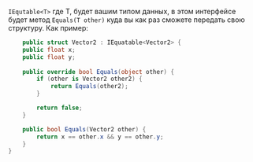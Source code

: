 `IEqutable<T>` где T, будет вашим типом данных, в этом интерфейсе будет метод `Equals(T other)`  куда вы как раз сможете передать свою структуру.
Как пример:

```csharp
    public struct Vector2 : IEquatable<Vector2> {
	public float x;
	public float y;
	
    public override bool Equals(object other) {
        if (other is Vector2 other2) {
            return Equals(other2);
        }

        return false;
    }

    public bool Equals(Vector2 other) {
        return x == other.x && y == other.y;
    }
}
```